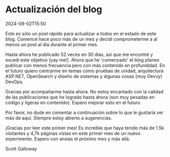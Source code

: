 # Actualización del blog

<datetime class="hidden">2024-09-02T15:50</datetime>

<!--category-- Blog -->
Este es sólo un post rápido para actualizar a todos en el estado de este blog. Comencé hace poco más de un mes y decidí comprometerme a al menos un post al día durante el primer mes.

Hasta ahora he publicado 52 veces en 30 días, así que me encontré y excedí este objetivo (yay me!). Ahora que he 'comenzado' el blog planeo publicar con menos frecuencia pero con más contenido en profundidad.
En el futuro quiero centrarme en temas como pruebas de unidad, arquitectura ASP.NET, OpenSearch y diseño de sistemas y algunas cosas (muy Devvy) DevOps.

Gracias por acompañarme hasta ahora. No estoy encantado con la calidad de las publicaciones que he logrado hasta ahora (son muy pesadas en código y ligeras en contenido). Espero mejorar esto en el futuro.

Por favor, no dude en comentar a continuación sobre lo que le gustaría ver más de aquí. Siempre estoy abierto a sugerencias.

¡Gracias por leer este primer mes! Es increíble que haya tenido más de 1.5k visitantes y 4,7k páginas vistas en este primer mes de un nuevo experimento. Espero con ansias el próximo mes y más allá.

Scott Galloway